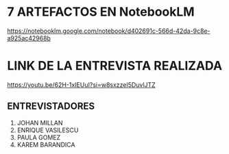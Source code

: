 # 7 ARTEFACTOS EN NotebookLM 
https://notebooklm.google.com/notebook/d402691c-566d-42da-9c8e-a925ac42968b
# LINK DE LA ENTREVISTA REALIZADA
https://youtu.be/62H-1xIEUuI?si=w8sxzzeI5DuvlJTZ
## ENTREVISTADORES
1. JOHAN MILLAN
2. ENRIQUE VASILESCU
3. PAULA GOMEZ
4. KAREM BARANDICA
